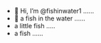 - 👋 Hi, I’m @fishinwater1 ......
- 👋 a fish in the water ......
- a little fish .....
- a fish ......


<!---
fishinwater1/fishinwater1 is a ✨ special ✨ repository because its `README.md` (this file) appears on your GitHub profile.
You can click the Preview link to take a look at your changes.
--->
